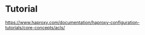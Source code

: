 # Tutorial
https://www.haproxy.com/documentation/haproxy-configuration-tutorials/core-concepts/acls/
